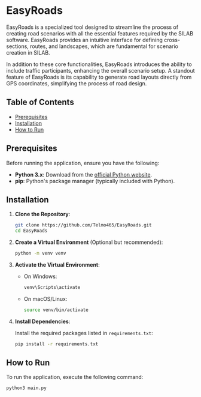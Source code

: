 # EasyRoads

EasyRoads is a specialized tool designed to streamline the process of creating road scenarios with all the essential features required by the SILAB software. EasyRoads provides an intuitive interface for defining cross-sections, routes, and landscapes, which are fundamental for scenario creation in SILAB.

In addition to these core functionalities, EasyRoads introduces the ability to include traffic participants, enhancing the overall scenario setup. A standout feature of EasyRoads is its capability to generate road layouts directly from GPS coordinates, simplifying the process of road design.


## Table of Contents

- [Prerequisites](#prerequisites)
- [Installation](#installation)
- [How to Run](#how-to-run)

## Prerequisites

Before running the application, ensure you have the following:

- **Python 3.x**: Download from the [official Python website](https://www.python.org/downloads/).
- **pip**: Python's package manager (typically included with Python).

## Installation

1. **Clone the Repository**: 

    ```bash
    git clone https://github.com/Telmo465/EasyRoads.git
    cd EasyRoads
    ```

2. **Create a Virtual Environment** (Optional but recommended):

    ```bash
    python -m venv venv
    ```

3. **Activate the Virtual Environment**:

    - On Windows:
      ```bash
      venv\Scripts\activate
      ```
    - On macOS/Linux:
      ```bash
      source venv/bin/activate
      ```

4. **Install Dependencies**:

    Install the required packages listed in `requirements.txt`:

    ```bash
    pip install -r requirements.txt
    ```

## How to Run

To run the application, execute the following command:

```bash
python3 main.py
